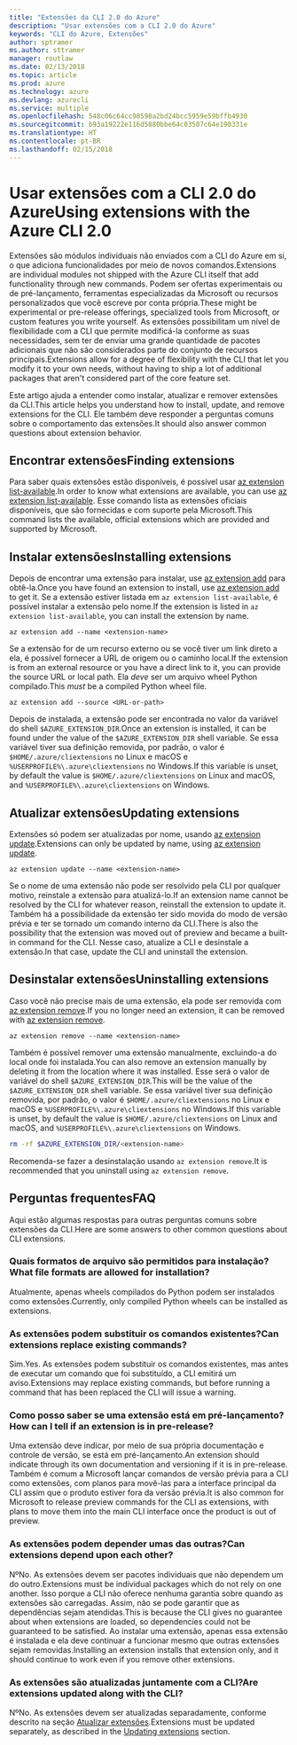 ```yaml
---
title: "Extensões da CLI 2.0 do Azure"
description: "Usar extensões com a CLI 2.0 do Azure"
keywords: "CLI do Azure, Extensões"
author: sptramer
ms.author: sttramer
manager: routlaw
ms.date: 02/13/2018
ms.topic: article
ms.prod: azure
ms.technology: azure
ms.devlang: azurecli
ms.service: multiple
ms.openlocfilehash: 548c06c64cc98598a2bd24bcc5959e59bffb4930
ms.sourcegitcommit: b93a19222e116d5880bbe64c03507c64e190331e
ms.translationtype: HT
ms.contentlocale: pt-BR
ms.lasthandoff: 02/15/2018
---
```

# <a name="using-extensions-with-the-azure-cli-20"></a><span data-ttu-id="be0d1-104">Usar extensões com a CLI 2.0 do Azure</span><span class="sxs-lookup"><span data-stu-id="be0d1-104">Using extensions with the Azure CLI 2.0</span></span>

<span data-ttu-id="be0d1-105">Extensões são módulos individuais não enviados com a CLI do Azure em si, o que adiciona funcionalidades por meio de novos comandos.</span><span class="sxs-lookup"><span data-stu-id="be0d1-105">Extensions are individual modules not shipped with the Azure CLI itself that add functionality through new commands.</span></span> <span data-ttu-id="be0d1-106">Podem ser ofertas experimentais ou de pré-lançamento, ferramentas especializadas da Microsoft ou recursos personalizados que você escreve por conta própria.</span><span class="sxs-lookup"><span data-stu-id="be0d1-106">These might be experimental or pre-release offerings, specialized tools from Microsoft, or custom features you write yourself.</span></span> <span data-ttu-id="be0d1-107">As extensões possibilitam um nível de flexibilidade com a CLI que permite modificá-la conforme as suas necessidades, sem ter de enviar uma grande quantidade de pacotes adicionais que não são considerados parte do conjunto de recursos principais.</span><span class="sxs-lookup"><span data-stu-id="be0d1-107">Extensions allow for a degree of flexibility with the CLI that let you modify it to your own needs, without having to ship a lot of additional packages that aren't considered part of the core feature set.</span></span>

<span data-ttu-id="be0d1-108">Este artigo ajuda a entender como instalar, atualizar e remover extensões da CLI.</span><span class="sxs-lookup"><span data-stu-id="be0d1-108">This article helps you understand how to install, update, and remove extensions for the CLI.</span></span> <span data-ttu-id="be0d1-109">Ele também deve responder a perguntas comuns sobre o comportamento das extensões.</span><span class="sxs-lookup"><span data-stu-id="be0d1-109">It should also answer common questions about extension behavior.</span></span>

## <a name="finding-extensions"></a><span data-ttu-id="be0d1-110">Encontrar extensões</span><span class="sxs-lookup"><span data-stu-id="be0d1-110">Finding extensions</span></span>

<span data-ttu-id="be0d1-111">Para saber quais extensões estão disponíveis, é possível usar [az extension list-available](/cli/azure/extension?view=azure-cli-latest#az_extension_list_available).</span><span class="sxs-lookup"><span data-stu-id="be0d1-111">In order to know what extensions are available, you can use [az extension list-available](/cli/azure/extension?view=azure-cli-latest#az_extension_list_available).</span></span> <span data-ttu-id="be0d1-112">Esse comando lista as extensões oficiais disponíveis, que são fornecidas e com suporte pela Microsoft.</span><span class="sxs-lookup"><span data-stu-id="be0d1-112">This command lists the available, official extensions which are provided and supported by Microsoft.</span></span>

## <a name="installing-extensions"></a><span data-ttu-id="be0d1-113">Instalar extensões</span><span class="sxs-lookup"><span data-stu-id="be0d1-113">Installing extensions</span></span>

<span data-ttu-id="be0d1-114">Depois de encontrar uma extensão para instalar, use [az extension add](https://docs.microsoft.com/en-us/cli/azure/extension?view=azure-cli-latest#az_extension_add) para obtê-la.</span><span class="sxs-lookup"><span data-stu-id="be0d1-114">Once you have found an extension to install, use [az extension add](https://docs.microsoft.com/en-us/cli/azure/extension?view=azure-cli-latest#az_extension_add) to get it.</span></span> <span data-ttu-id="be0d1-115">Se a extensão estiver listada em `az extension list-available`, é possível instalar a extensão pelo nome.</span><span class="sxs-lookup"><span data-stu-id="be0d1-115">If the extension is listed in `az extension list-available`, you can install the extension by name.</span></span>

```azurecli
az extension add --name <extension-name>
```

<span data-ttu-id="be0d1-116">Se a extensão for de um recurso externo ou se você tiver um link direto a ela, é possível fornecer a URL de origem ou o caminho local.</span><span class="sxs-lookup"><span data-stu-id="be0d1-116">If the extension is from an external resource or you have a direct link to it, you can provide the source URL or local path.</span></span> <span data-ttu-id="be0d1-117">Ela _deve_ ser um arquivo wheel Python compilado.</span><span class="sxs-lookup"><span data-stu-id="be0d1-117">This _must_ be a compiled Python wheel file.</span></span>

```azurecli
az extension add --source <URL-or-path>
```

<span data-ttu-id="be0d1-118">Depois de instalada, a extensão pode ser encontrada no valor da variável do shell `$AZURE_EXTENSION_DIR`.</span><span class="sxs-lookup"><span data-stu-id="be0d1-118">Once an extension is installed, it can be found under the value of the `$AZURE_EXTENSION_DIR` shell variable.</span></span> <span data-ttu-id="be0d1-119">Se essa variável tiver sua definição removida, por padrão, o valor é `$HOME/.azure/cliextensions` no Linux e macOS e `%USERPROFILE%\.azure\cliextensions` no Windows.</span><span class="sxs-lookup"><span data-stu-id="be0d1-119">If this variable is unset, by default the value is `$HOME/.azure/cliextensions` on Linux and macOS, and `%USERPROFILE%\.azure\cliextensions` on Windows.</span></span>

## <a name="updating-extensions"></a><span data-ttu-id="be0d1-120">Atualizar extensões</span><span class="sxs-lookup"><span data-stu-id="be0d1-120">Updating extensions</span></span>

<span data-ttu-id="be0d1-121">Extensões só podem ser atualizadas por nome, usando [az extension update](https://docs.microsoft.com/en-us/cli/azure/extension?view=azure-cli-latest#az_extension_update).</span><span class="sxs-lookup"><span data-stu-id="be0d1-121">Extensions can only be updated by name, using [az extension update](https://docs.microsoft.com/en-us/cli/azure/extension?view=azure-cli-latest#az_extension_update).</span></span>

```azurecli
az extension update --name <extension-name>
```

<span data-ttu-id="be0d1-122">Se o nome de uma extensão não pode ser resolvido pela CLI por qualquer motivo, reinstale a extensão para atualizá-lo.</span><span class="sxs-lookup"><span data-stu-id="be0d1-122">If an extension name cannot be resolved by the CLI for whatever reason, reinstall the extension to update it.</span></span> <span data-ttu-id="be0d1-123">Também há a possibilidade da extensão ter sido movida do modo de versão prévia e ter se tornado um comando interno da CLI.</span><span class="sxs-lookup"><span data-stu-id="be0d1-123">There is also the possibility that the extension was moved out of preview and became a built-in command for the CLI.</span></span> <span data-ttu-id="be0d1-124">Nesse caso, atualize a CLI e desinstale a extensão.</span><span class="sxs-lookup"><span data-stu-id="be0d1-124">In that case, update the CLI and uninstall the extension.</span></span>

## <a name="uninstalling-extensions"></a><span data-ttu-id="be0d1-125">Desinstalar extensões</span><span class="sxs-lookup"><span data-stu-id="be0d1-125">Uninstalling extensions</span></span>

<span data-ttu-id="be0d1-126">Caso você não precise mais de uma extensão, ela pode ser removida com [az extension remove](https://docs.microsoft.com/en-us/cli/azure/extension?view=azure-cli-latest#az_extension_remove).</span><span class="sxs-lookup"><span data-stu-id="be0d1-126">If you no longer need an extension, it can be removed with [az extension remove](https://docs.microsoft.com/en-us/cli/azure/extension?view=azure-cli-latest#az_extension_remove).</span></span>

```azurecli
az extension remove --name <extension-name>
```

<span data-ttu-id="be0d1-127">Também é possível remover uma extensão manualmente, excluindo-a do local onde foi instalada.</span><span class="sxs-lookup"><span data-stu-id="be0d1-127">You can also remove an extension manually by deleting it from the location where it was installed.</span></span> <span data-ttu-id="be0d1-128">Esse será o valor de variável do shell `$AZURE_EXTENSION_DIR`.</span><span class="sxs-lookup"><span data-stu-id="be0d1-128">This will be the value of the `$AZURE_EXTENSION_DIR` shell variable.</span></span> <span data-ttu-id="be0d1-129">Se essa variável tiver sua definição removida, por padrão, o valor é `$HOME/.azure/cliextensions` no Linux e macOS e `%USERPROFILE%\.azure\cliextensions` no Windows.</span><span class="sxs-lookup"><span data-stu-id="be0d1-129">If this variable is unset, by default the value is `$HOME/.azure/cliextensions` on Linux and macOS, and `%USERPROFILE%\.azure\cliextensions` on Windows.</span></span>

```bash
rm -rf $AZURE_EXTENSION_DIR/<extension-name>
```

<span data-ttu-id="be0d1-130">Recomenda-se fazer a desinstalação usando `az extension remove`.</span><span class="sxs-lookup"><span data-stu-id="be0d1-130">It is recommended that you uninstall using `az extension remove`.</span></span>

## <a name="faq"></a><span data-ttu-id="be0d1-131">Perguntas frequentes</span><span class="sxs-lookup"><span data-stu-id="be0d1-131">FAQ</span></span>

<span data-ttu-id="be0d1-132">Aqui estão algumas respostas para outras perguntas comuns sobre extensões da CLI.</span><span class="sxs-lookup"><span data-stu-id="be0d1-132">Here are some answers to other common questions about CLI extensions.</span></span>

### <a name="what-file-formats-are-allowed-for-installation"></a><span data-ttu-id="be0d1-133">Quais formatos de arquivo são permitidos para instalação?</span><span class="sxs-lookup"><span data-stu-id="be0d1-133">What file formats are allowed for installation?</span></span>

<span data-ttu-id="be0d1-134">Atualmente, apenas wheels compilados do Python podem ser instalados como extensões.</span><span class="sxs-lookup"><span data-stu-id="be0d1-134">Currently, only compiled Python wheels can be installed as extensions.</span></span>

### <a name="can-extensions-replace-existing-commands"></a><span data-ttu-id="be0d1-135">As extensões podem substituir os comandos existentes?</span><span class="sxs-lookup"><span data-stu-id="be0d1-135">Can extensions replace existing commands?</span></span>

<span data-ttu-id="be0d1-136">Sim.</span><span class="sxs-lookup"><span data-stu-id="be0d1-136">Yes.</span></span> <span data-ttu-id="be0d1-137">As extensões podem substituir os comandos existentes, mas antes de executar um comando que foi substituído, a CLI emitirá um aviso.</span><span class="sxs-lookup"><span data-stu-id="be0d1-137">Extensions may replace existing commands, but before running a command that has been replaced the CLI will issue a warning.</span></span>

### <a name="how-can-i-tell-if-an-extension-is-in-pre-release"></a><span data-ttu-id="be0d1-138">Como posso saber se uma extensão está em pré-lançamento?</span><span class="sxs-lookup"><span data-stu-id="be0d1-138">How can I tell if an extension is in pre-release?</span></span>

<span data-ttu-id="be0d1-139">Uma extensão deve indicar, por meio de sua própria documentação e controle de versão, se está em pré-lançamento.</span><span class="sxs-lookup"><span data-stu-id="be0d1-139">An extension should indicate through its own documentation and versioning if it is in pre-release.</span></span> <span data-ttu-id="be0d1-140">Também é comum a Microsoft lançar comandos de versão prévia para a CLI como extensões, com planos para movê-las para a interface principal da CLI assim que o produto estiver fora da versão prévia.</span><span class="sxs-lookup"><span data-stu-id="be0d1-140">It is also common for Microsoft to release preview commands for the CLI as extensions, with plans to move them into the main CLI interface once the product is out of preview.</span></span>

### <a name="can-extensions-depend-upon-each-other"></a><span data-ttu-id="be0d1-141">As extensões podem depender umas das outras?</span><span class="sxs-lookup"><span data-stu-id="be0d1-141">Can extensions depend upon each other?</span></span>

<span data-ttu-id="be0d1-142">Nº</span><span class="sxs-lookup"><span data-stu-id="be0d1-142">No.</span></span> <span data-ttu-id="be0d1-143">As extensões devem ser pacotes individuais que não dependem um do outro.</span><span class="sxs-lookup"><span data-stu-id="be0d1-143">Extensions must be individual packages which do not rely on one another.</span></span> <span data-ttu-id="be0d1-144">Isso porque a CLI não oferece nenhuma garantia sobre quando as extensões são carregadas. Assim, não se pode garantir que as dependências sejam atendidas.</span><span class="sxs-lookup"><span data-stu-id="be0d1-144">This is because the CLI gives no guarantee about when extensions are loaded, so dependencies could not be guaranteed to be satisfied.</span></span> <span data-ttu-id="be0d1-145">Ao instalar uma extensão, apenas essa extensão é instalada e ela deve continuar a funcionar mesmo que outras extensões sejam removidas.</span><span class="sxs-lookup"><span data-stu-id="be0d1-145">Installing an extension installs that extension only, and it should continue to work even if you remove other extensions.</span></span>

### <a name="are-extensions-updated-along-with-the-cli"></a><span data-ttu-id="be0d1-146">As extensões são atualizadas juntamente com a CLI?</span><span class="sxs-lookup"><span data-stu-id="be0d1-146">Are extensions updated along with the CLI?</span></span>

<span data-ttu-id="be0d1-147">Nº</span><span class="sxs-lookup"><span data-stu-id="be0d1-147">No.</span></span> <span data-ttu-id="be0d1-148">As extensões devem ser atualizadas separadamente, conforme descrito na seção [Atualizar extensões](#updating-extensions).</span><span class="sxs-lookup"><span data-stu-id="be0d1-148">Extensions must be updated separately, as described in the [Updating extensions](#updating-extensions) section.</span></span>
